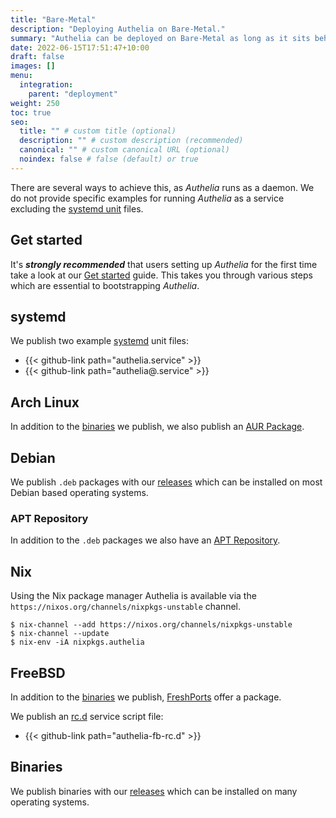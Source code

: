 ```yaml
---
title: "Bare-Metal"
description: "Deploying Authelia on Bare-Metal."
summary: "Authelia can be deployed on Bare-Metal as long as it sits behind a proxy."
date: 2022-06-15T17:51:47+10:00
draft: false
images: []
menu:
  integration:
    parent: "deployment"
weight: 250
toc: true
seo:
  title: "" # custom title (optional)
  description: "" # custom description (recommended)
  canonical: "" # custom canonical URL (optional)
  noindex: false # false (default) or true
---
```


There are several ways to achieve this, as *Authelia* runs as a daemon. We do not provide specific examples for running
*Authelia* as a service excluding the [systemd unit](#systemd) files.

## Get started

It's __*strongly recommended*__ that users setting up *Authelia* for the first time take a look at our
[Get started](../prologue/get-started.md) guide. This takes you through various steps which are essential to
bootstrapping *Authelia*.

## systemd

We publish two example [systemd] unit files:

* {{< github-link path="authelia.service" >}}
* {{< github-link path="authelia@.service" >}}

## Arch Linux

In addition to the [binaries](#binaries) we publish, we also publish an
[AUR Package](https://aur.archlinux.org/packages/authelia).

## Debian

We publish `.deb` packages with our [releases] which can be installed
on most Debian based operating systems.

### APT Repository

In addition to the `.deb` packages we also have an [APT Repository](https://apt.authelia.com).

## Nix

Using the Nix package manager Authelia is available via the `https://nixos.org/channels/nixpkgs-unstable` channel.

```shell
$ nix-channel --add https://nixos.org/channels/nixpkgs-unstable
$ nix-channel --update
$ nix-env -iA nixpkgs.authelia
```

## FreeBSD

In addition to the [binaries](#binaries) we publish, [FreshPorts](https://www.freshports.org/www/authelia/) offer a
package.

We publish an [rc.d](https://docs.freebsd.org/en/articles/rc-scripting/) service script file:

* {{< github-link path="authelia-fb-rc.d" >}}

## Binaries

We publish binaries with our [releases] which can be installed on many operating systems.

[releases]: https://github.com/authelia/authelia/releases
[systemd]: https://systemd.io/

